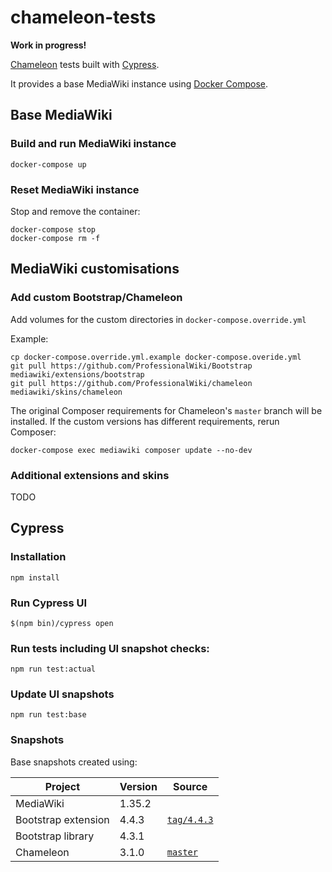 # chameleon-tests

**Work in progress!**

[Chameleon](https://github.com/ProfessionalWiki/chameleon/) tests built with [Cypress](https://www.cypress.io/).

It provides a base MediaWiki instance using [Docker Compose](https://docs.docker.com/compose/).

## Base MediaWiki
### Build and run MediaWiki instance
```
docker-compose up
```

### Reset MediaWiki instance
Stop and remove the container:
```
docker-compose stop
docker-compose rm -f
```

## MediaWiki customisations
### Add custom Bootstrap/Chameleon
Add volumes for the custom directories in `docker-compose.override.yml`

Example:
```
cp docker-compose.override.yml.example docker-compose.overide.yml
git pull https://github.com/ProfessionalWiki/Bootstrap mediawiki/extensions/bootstrap
git pull https://github.com/ProfessionalWiki/chameleon mediawiki/skins/chameleon
```

The original Composer requirements for Chameleon's `master` branch will be installed. If the custom versions has different requirements, rerun Composer:
```
docker-compose exec mediawiki composer update --no-dev
```

### Additional extensions and skins
TODO

## Cypress
### Installation
```
npm install
```

### Run Cypress UI
```
$(npm bin)/cypress open
```

### Run tests including UI snapshot checks:
```
npm run test:actual
```

### Update UI snapshots
```
npm run test:base
```

### Snapshots
Base snapshots created using:

|Project  |Version|Source|
|---------|-------|------|
|MediaWiki|1.35.2 ||
|Bootstrap extension|4.4.3|[`tag/4.4.3`](https://github.com/ProfessionalWiki/Bootstrap/releases/tag/4.4.3)|
|Bootstrap library|4.3.1||
|Chameleon|3.1.0|[`master`](https://github.com/ProfessionalWiki/chameleon/commit/8d44a743a1896667e75c4c6969a62d5035605ea7)|
